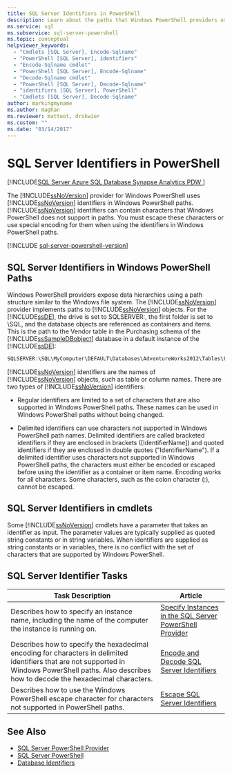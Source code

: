 ```yaml
---
title: SQL Server Identifiers in PowerShell
description: Learn about the paths that Windows PowerShell providers use to expose data hierarchies, and about the need to encode certain characters not supported by PowerShell in these paths. 
ms.service: sql
ms.subservice: sql-server-powershell
ms.topic: conceptual
helpviewer_keywords: 
  - "Cmdlets [SQL Server], Encode-Sqlname"
  - "PowerShell [SQL Server], identifiers"
  - "Encode-Sqlname cmdlet"
  - "PowerShell [SQL Server], Encode-Sqlname"
  - "Decode-Sqlname cmdlet"
  - "PowerShell [SQL Server], Decode-Sqlname"
  - "identifiers [SQL Server], PowerShell"
  - "Cmdlets [SQL Server], Decode-Sqlname"
author: markingmyname
ms.author: maghan
ms.reviewer: matteot, drskwier
ms.custom: ""
ms.date: "03/14/2017"
---
```


# SQL Server Identifiers in PowerShell

[!INCLUDE[SQL Server Azure SQL Database Synapse Analytics PDW ](../includes/applies-to-version/sql-asdb-asdbmi-asa-pdw.md)]

The [!INCLUDE[ssNoVersion](../includes/ssnoversion-md.md)] provider for Windows PowerShell uses [!INCLUDE[ssNoVersion](../includes/ssnoversion-md.md)] identifiers in Windows PowerShell paths. [!INCLUDE[ssNoVersion](../includes/ssnoversion-md.md)] identifiers can contain characters that Windows PowerShell does not support in paths. You must escape these characters or use special encoding for them when using the identifiers in Windows PowerShell paths.  
  
[!INCLUDE [sql-server-powershell-version](../includes/sql-server-powershell-version.md)]

## SQL Server Identifiers in Windows PowerShell Paths  

Windows PowerShell providers expose data hierarchies using a path structure similar to the Windows file system. The [!INCLUDE[ssNoVersion](../includes/ssnoversion-md.md)] provider implements paths to [!INCLUDE[ssNoVersion](../includes/ssnoversion-md.md)] objects. For the [!INCLUDE[ssDE](../includes/ssde-md.md)], the drive is set to SQLSERVER:, the first folder is set to \SQL, and the database objects are referenced as containers and items. This is the path to the Vendor table in the Purchasing schema of the [!INCLUDE[ssSampleDBobject](../includes/sssampledbobject-md.md)] database in a default instance of the [!INCLUDE[ssDE](../includes/ssde-md.md)]:  
  
```powershell
SQLSERVER:\SQL\MyComputer\DEFAULT\Databases\AdventureWorks2012\Tables\Purchasing.Vendor  
```  
  
 [!INCLUDE[ssNoVersion](../includes/ssnoversion-md.md)] identifiers are the names of [!INCLUDE[ssNoVersion](../includes/ssnoversion-md.md)] objects, such as table or column names. There are two types of [!INCLUDE[ssNoVersion](../includes/ssnoversion-md.md)] identifiers:  
  
-   Regular identifiers are limited to a set of characters that are also supported in Windows PowerShell paths. These names can be used in Windows PowerShell paths without being changed.  
  
-   Delimited identifiers can use characters not supported in Windows PowerShell path names. Delimited identifiers are called bracketed identifiers if they are enclosed in brackets ([IdentifierName]) and quoted identifiers if they are enclosed in double quotes ("IdentifierName"). If a delimited identifier uses characters not supported in Windows PowerShell paths, the characters must either be encoded or escaped before using the identifier as a container or item name. Encoding works for all characters. Some characters, such as the colon character (:), cannot be escaped.  
  
## SQL Server Identifiers in cmdlets

 Some [!INCLUDE[ssNoVersion](../includes/ssnoversion-md.md)] cmdlets have a parameter that takes an identifier as input. The parameter values are typically supplied as quoted string constants or in string variables. When identifiers are supplied as string constants or in variables, there is no conflict with the set of characters that are supported by Windows PowerShell.  

## SQL Server Identifier Tasks  

|Task Description|Article|  
|----------------------|-----------|  
|Describes how to specify an instance name, including the name of the computer the instance is running on.|[Specify Instances in the SQL Server PowerShell Provider](specify-instances-in-the-sql-server-powershell-provider.md)|  
|Describes how to specify the hexadecimal encoding for characters in delimited identifiers that are not supported in Windows PowerShell paths. Also describes how to decode the hexadecimal characters.|[Encode and Decode SQL Server Identifiers](encode-and-decode-sql-server-identifiers.md)|  
|Describes how to use the Windows PowerShell escape character for characters not supported in PowerShell paths.|[Escape SQL Server Identifiers](escape-sql-server-identifiers.md)|  

## See Also

- [SQL Server PowerShell Provider](sql-server-powershell-provider.md)
- [SQL Server PowerShell](sql-server-powershell.md)
- [Database Identifiers](../relational-databases/databases/database-identifiers.md)